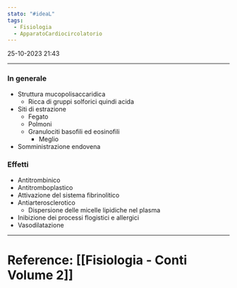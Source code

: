 ```yaml
---
stato: "#ideaL"
tags:
  - Fisiologia
  - ApparatoCardiocircolatorio
---
```

25-10-2023 21:43

---
### In generale
- Struttura mucopolisaccaridica
	- Ricca di gruppi solforici quindi acida
- Siti di estrazione
	- Fegato
	- Polmoni
	- Granulociti basofili ed eosinofili
		- Meglio
- Somministrazione endovena
### Effetti
- Antitrombinico 
- Antitromboplastico
- Attivazione del sistema fibrinolitico
- Antiarterosclerotico
	- Dispersione delle micelle lipidiche nel plasma
- Inibizione dei processi flogistici e allergici
- Vasodilatazione



--- 
# Reference: [[Fisiologia  - Conti Volume 2]]